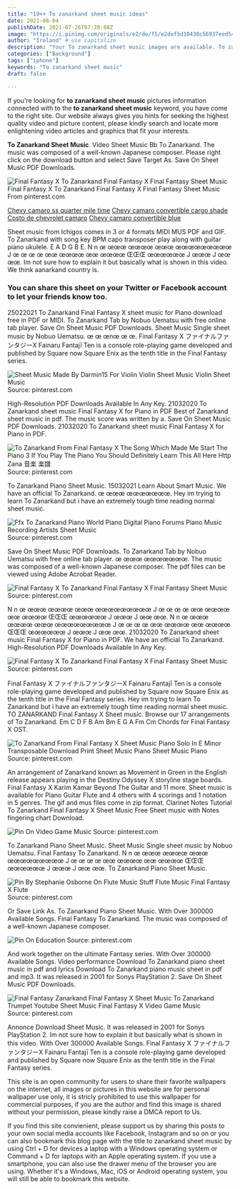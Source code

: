 ```yaml
---
title: "19++ To zanarkand sheet music ideas"
date: 2021-06-04
publishDate: 2021-07-26T07:28:08Z
image: "https://i.pinimg.com/originals/e2/de/f5/e2def5d10438c56937eed54a3bd1d00c.jpg"
author: "Ireland" # use capitalize
description: "Your To zanarkand sheet music images are available. To zanarkand sheet music are a topic that is being searched for and liked by netizens today. You can Download the To zanarkand sheet music files here. Get all royalty-free vectors."
categories: ["Background"]
tags: ["iphone"]
keywords: "To zanarkand sheet music"
draft: false

---
```


If you're looking for **to zanarkand sheet music** pictures information connected with to the **to zanarkand sheet music** keyword, you have come to the right  site.  Our website always  gives you  hints  for seeking  the highest  quality video and picture  content, please kindly search and locate more enlightening video articles and graphics  that fit your interests.

**To Zanarkand Sheet Music**. Video Sheet Music Bb To Zanarkand. The music was composed of a well-known Japanese composer. Please right click on the download button and select Save Target As. Save On Sheet Music PDF Downloads.

![Final Fantasy X To Zanarkand Final Fantasy X Final Fantasy Sheet Music](https://i.pinimg.com/originals/f9/f0/a7/f9f0a7ebda5e85907c35a87aa7a77e12.jpg "Final Fantasy X To Zanarkand Final Fantasy X Final Fantasy Sheet Music")
Final Fantasy X To Zanarkand Final Fantasy X Final Fantasy Sheet Music From pinterest.com

[Chevy camaro ss quarter mile time](/chevy-camaro-ss-quarter-mile-time/)
[Chevy camaro convertible cargo shade](/chevy-camaro-convertible-cargo-shade/)
[Costo de chevrolet camaro](/costo-de-chevrolet-camaro/)
[Chevy camaro convertible blue](/chevy-camaro-convertible-blue/)

Sheet music from Ichigos comes in 3 or 4 formats MIDI MUS PDF and GIF. To Zanarkand with song key BPM capo transposer play along with guitar piano ukulele. E A D G B E. N n œ œœœ œœœœ œœœ œœœœœœœœœ J œ œ œ œ œœ œœœœ œœ œœœœ ŒŒŒ œœœœœœ J œœœ J œœ œœ. Im not sure how to explain it but basically what is shown in this video. We think aanarkand country is.

### You can share this sheet on your Twitter or Facebook account to let your friends know too.

25022021 To Zanarkand Final Fantasy X sheet music for Piano download free in PDF or MIDI. To Zanarkand Tab by Nobuo Uematsu with free online tab player. Save On Sheet Music PDF Downloads. Sheet Music Single sheet music by Nobuo Uematsu. œ œ œnœ œ œ. Final Fantasy X ファイナルファンタジーX Fainaru Fantajī Ten is a console role-playing game developed and published by Square now Square Enix as the tenth title in the Final Fantasy series.


![Sheet Music Made By Darmin15 For Violin Violin Sheet Music Violin Sheet Music](https://i.pinimg.com/originals/6a/3e/48/6a3e48822c0f684d7d1bba5f39ca63fb.png "Sheet Music Made By Darmin15 For Violin Violin Sheet Music Violin Sheet Music")
Source: pinterest.com

High-Resolution PDF Downloads Available In Any Key. 21032020 To Zanarkand sheet music Final Fantasy X for Piano in PDF Best of Zanarkand sheet music in pdf. The music score was written by a. Save On Sheet Music PDF Downloads. 21032020 To Zanarkand sheet music Final Fantasy X for Piano in PDF.

![To Zanarkand From Final Fantasy X The Song Which Made Me Start The Piano 3 If You Play The Piano You Should Definitely Learn This All Here Http Zana 音楽 楽譜](https://i.pinimg.com/originals/e4/e7/1b/e4e71b68709c07828b1482866353fd99.gif "To Zanarkand From Final Fantasy X The Song Which Made Me Start The Piano 3 If You Play The Piano You Should Definitely Learn This All Here Http Zana 音楽 楽譜")
Source: pinterest.com

To Zanarkand Piano Sheet Music. 15032021 Learn About Smart Music. We have an official To Zanarkand. œ œœœ œœœœœœœ. Hey im trying to learn To Zanarkand but i have an extremely tough time reading normal sheet music.

![Ffx To Zanarkand Piano World Piano Digital Piano Forums Piano Music Recording Artists Sheet Music](https://i.pinimg.com/originals/46/4e/e4/464ee449fe035ea3ff365a2d44047efd.png "Ffx To Zanarkand Piano World Piano Digital Piano Forums Piano Music Recording Artists Sheet Music")
Source: pinterest.com

Save On Sheet Music PDF Downloads. To Zanarkand Tab by Nobuo Uematsu with free online tab player. œ œœœ œœœœœœœ. The music was composed of a well-known Japanese composer. The pdf files can be viewed using Adobe Acrobat Reader.

![Final Fantasy X To Zanarkand Final Fantasy X Final Fantasy Sheet Music](https://i.pinimg.com/originals/92/9d/e0/929de050729f1f290cad980bbb19af98.jpg "Final Fantasy X To Zanarkand Final Fantasy X Final Fantasy Sheet Music")
Source: pinterest.com

N n œ œœœ œœœœ œœœ œœœœœœœœœ J œ œ œ œ œœ œœœœ œœ œœœœ ŒŒŒ œœœœœœ J œœœ J œœ œœ. N n œ œœœ œœœœ œœœ œœœœœœœœœ J œ œ œ œ œœ œœœœ œœ œœœœ ŒŒŒ œœœœœœ J œœœ J œœ œœ. 21032020 To Zanarkand sheet music Final Fantasy X for Piano in PDF. We have an official To Zanarkand. High-Resolution PDF Downloads Available In Any Key.

![Final Fantasy X To Zanarkand Final Fantasy X Final Fantasy Sheet Music](https://i.pinimg.com/originals/f9/f0/a7/f9f0a7ebda5e85907c35a87aa7a77e12.jpg "Final Fantasy X To Zanarkand Final Fantasy X Final Fantasy Sheet Music")
Source: pinterest.com

Final Fantasy X ファイナルファンタジーX Fainaru Fantajī Ten is a console role-playing game developed and published by Square now Square Enix as the tenth title in the Final Fantasy series. Hey im trying to learn To Zanarkand but i have an extremely tough time reading normal sheet music. TO ZANARKAND Final Fantasy X Sheet music. Browse our 17 arrangements of To Zanarkand. Em C D F B Am Bm E G A Fm Cm Chords for Final Fantasy X OST.

![To Zanarkand From Final Fantasy X Sheet Music Piano Solo In E Minor Transposable Download Print Sheet Music Piano Sheet Music Piano](https://i.pinimg.com/originals/67/d7/4f/67d74fa2b66b59ae000f4a11df51220d.gif "To Zanarkand From Final Fantasy X Sheet Music Piano Solo In E Minor Transposable Download Print Sheet Music Piano Sheet Music Piano")
Source: pinterest.com

An arrangement of Zanarkand known as Movement in Green in the English release appears playing in the Destiny Odyssey X storyline stage boards. Final Fantasy X Karim Kamar Beyond The Guitar and 11 more. Sheet music is available for Piano Guitar Flute and 4 others with 4 scorings and 1 notation in 5 genres. The gif and mus files come in zip format. Clarinet Notes Tutorial To Zanarkand Final Fantasy X Sheet Music Free Sheet music with Notes fingering chart Download.

![Pin On Video Game Music](https://i.pinimg.com/originals/57/d4/90/57d4909be8b9ba896187aec24d3ba4b3.gif "Pin On Video Game Music")
Source: pinterest.com

To Zanarkand Piano Sheet Music. Sheet Music Single sheet music by Nobuo Uematsu. Final Fantasy To Zanarkand. N n œ œœœ œœœœ œœœ œœœœœœœœœ J œ œ œ œ œœ œœœœ œœ œœœœ ŒŒŒ œœœœœœ J œœœ J œœ œœ. To Zanarkand Piano Sheet Music.

![Pin By Stephanie Osborne On Flute Music Stuff Flute Music Final Fantasy X Flute](https://i.pinimg.com/originals/21/53/14/21531429fd6a66f8ff06971b17b5224e.png "Pin By Stephanie Osborne On Flute Music Stuff Flute Music Final Fantasy X Flute")
Source: pinterest.com

Or Save Link As. To Zanarkand Piano Sheet Music. With Over 300000 Available Songs. Final Fantasy To Zanarkand. The music was composed of a well-known Japanese composer.

![Pin On Education](https://i.pinimg.com/originals/b6/de/6b/b6de6b481371835ac83bb945e9532fac.png "Pin On Education")
Source: pinterest.com

And work together on the ultimate Fantasy series. With Over 300000 Available Songs. Video performance Download To Zanarkand piano sheet music in pdf and lyrics Download To Zanarkand piano music sheet in pdf and mp3. It was released in 2001 for Sonys PlayStation 2. Save On Sheet Music PDF Downloads.

![Final Fantasy Zanarkand Final Fantasy X Sheet Music To Zanarkand Trumpet Youtube Sheet Music Final Fantasy X Video Game Music](https://i.pinimg.com/originals/e2/de/f5/e2def5d10438c56937eed54a3bd1d00c.jpg "Final Fantasy Zanarkand Final Fantasy X Sheet Music To Zanarkand Trumpet Youtube Sheet Music Final Fantasy X Video Game Music")
Source: pinterest.com

Annonce Download Sheet Music. It was released in 2001 for Sonys PlayStation 2. Im not sure how to explain it but basically what is shown in this video. With Over 300000 Available Songs. Final Fantasy X ファイナルファンタジーX Fainaru Fantajī Ten is a console role-playing game developed and published by Square now Square Enix as the tenth title in the Final Fantasy series.

This site is an open community for users to share their favorite wallpapers on the internet, all images or pictures in this website are for personal wallpaper use only, it is stricly prohibited to use this wallpaper for commercial purposes, if you are the author and find this image is shared without your permission, please kindly raise a DMCA report to Us.

If you find this site convienient, please support us by sharing this posts to your own social media accounts like Facebook, Instagram and so on or you can also bookmark this blog page with the title to zanarkand sheet music by using Ctrl + D for devices a laptop with a Windows operating system or Command + D for laptops with an Apple operating system. If you use a smartphone, you can also use the drawer menu of the browser you are using. Whether it's a Windows, Mac, iOS or Android operating system, you will still be able to bookmark this website.
